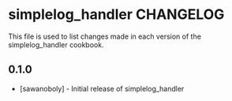 simplelog_handler CHANGELOG
===========================

This file is used to list changes made in each version of the simplelog_handler cookbook.

0.1.0
-----
- [sawanoboly] - Initial release of simplelog_handler

